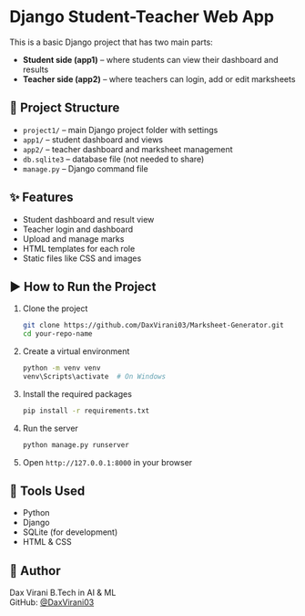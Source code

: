 
# Django Student-Teacher Web App

This is a basic Django project that has two main parts:
- **Student side (app1)** – where students can view their dashboard and results
- **Teacher side (app2)** – where teachers can login, add or edit marksheets

## 📁 Project Structure

- `project1/` – main Django project folder with settings
- `app1/` – student dashboard and views
- `app2/` – teacher dashboard and marksheet management
- `db.sqlite3` – database file (not needed to share)
- `manage.py` – Django command file

## ✨ Features

- Student dashboard and result view
- Teacher login and dashboard
- Upload and manage marks
- HTML templates for each role
- Static files like CSS and images

## ▶️ How to Run the Project

1. Clone the project
   ```bash
   git clone https://github.com/DaxVirani03/Marksheet-Generator.git
   cd your-repo-name
   ```

2. Create a virtual environment
   ```bash
   python -m venv venv
   venv\Scripts\activate  # On Windows
   ```

3. Install the required packages
   ```bash
   pip install -r requirements.txt
   ```

4. Run the server
   ```bash
   python manage.py runserver
   ```

5. Open `http://127.0.0.1:8000` in your browser

## 🔧 Tools Used

- Python
- Django
- SQLite (for development)
- HTML & CSS

## 👤 Author

Dax Virani
B.Tech in AI & ML  
GitHub: [@DaxVirani03](https://github.com/DaxVirani03)
